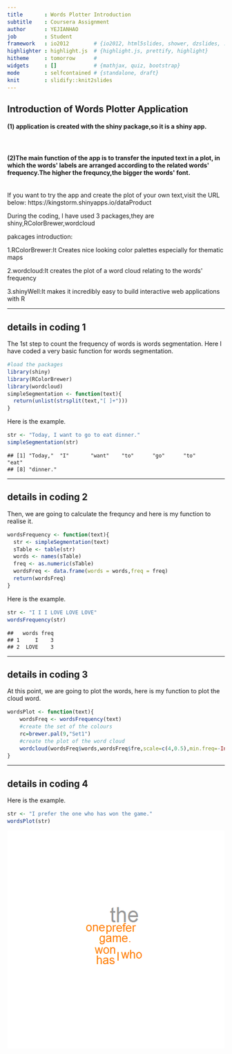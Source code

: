 ```yaml
---
title       : Words Plotter Introduction
subtitle    : Coursera Assignment
author      : YEJIANHAO
job         : Student
framework   : io2012        # {io2012, html5slides, shower, dzslides, ...}
highlighter : highlight.js  # {highlight.js, prettify, highlight}
hitheme     : tomorrow      # 
widgets     : []            # {mathjax, quiz, bootstrap}
mode        : selfcontained # {standalone, draft}
knit        : slidify::knit2slides
---
```


## Introduction of Words Plotter Application

<h4>(1) application is created with the shiny package,so it is a shiny app.</h4>
<br/>
<h4>(2)The main function of the app is to transfer the inputed text in a plot,
in which the words' labels are arranged according to the related words'
frequency.The higher the frequncy,the bigger the words' font.</h4>
<br/>
If you want to try the app and create the plot of your own text,visit the URL below:
https://kingstorm.shinyapps.io/dataProduct

During the coding, I have used 3 packages,they are shiny,RColorBrewer,wordcloud

pakcages introduction:

1.RColorBrewer:It Creates nice looking color palettes especially for thematic maps

2.wordcloud:It creates the plot of a word cloud relating to the words' frequency

3.shinyWell:It makes it incredibly easy to build interactive web applications with R

--- 

## details in coding 1
The 1st step to count the frequency of words is words segmentation.
Here I have coded a very basic function for words segmentation.

```r
#load the packages
library(shiny)
library(RColorBrewer)
library(wordcloud)
simpleSegmentation <- function(text){
  return(unlist(strsplit(text,"[ ]+")))
}
```
Here is the example.

```r
str <- "Today, I want to go to eat dinner."
simpleSegmentation(str)
```

```
## [1] "Today,"  "I"       "want"    "to"      "go"      "to"      "eat"    
## [8] "dinner."
```

---

## details in coding 2
Then, we are going to calculate the frequncy and here is my function to realise it.

```r
wordsFrequency <- function(text){
  str <- simpleSegmentation(text)
  sTable <- table(str)
  words <- names(sTable)
  freq <- as.numeric(sTable)
  wordsFreq <- data.frame(words = words,freq = freq)
  return(wordsFreq)
}
```
Here is the example.

```r
str <- "I I I LOVE LOVE LOVE"
wordsFrequency(str)
```

```
##   words freq
## 1     I    3
## 2  LOVE    3
```

---

## details in coding 3
At this point, we are going to plot the words, here is my function to plot the cloud word.

```r
wordsPlot <- function(text){
    wordsFreq <- wordsFrequency(text)
    #create the set of the colours
    rc=brewer.pal(9,"Set1") 
    #create the plot of the word cloud
    wordcloud(wordsFreq$words,wordsFreq$fre,scale=c(4,0.5),min.freq=-Inf,max.words=Inf,colors=rc)
}
```

---

## details in coding 4
Here is the example.

```r
str <- "I prefer the one who has won the game."
wordsPlot(str)
```

![plot of chunk unnamed-chunk-6](assets/fig/unnamed-chunk-6-1.png) 
